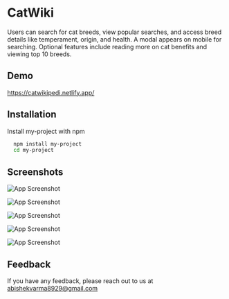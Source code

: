 
# CatWiki

Users can search for cat breeds, view popular searches, and access breed details like temperament, origin, and health. A modal appears on mobile for searching. Optional features include reading more on cat benefits and viewing top 10 breeds.



## Demo

https://catwikipedi.netlify.app/


## Installation

Install my-project with npm

```bash
  npm install my-project
  cd my-project
```
    
## Screenshots

![App Screenshot](https://firebasestorage.googleapis.com/v0/b/image-upload-ce2d4.appspot.com/o/17104775557171.png?alt=media&token=baeb17df-d0e6-44b4-bb0f-1afde637ed14)

![App Screenshot](https://firebasestorage.googleapis.com/v0/b/image-upload-ce2d4.appspot.com/o/17104775987422.png?alt=media&token=bfa5deef-72e0-4bda-bdf1-f49cb7c9769d)

![App Screenshot](https://firebasestorage.googleapis.com/v0/b/image-upload-ce2d4.appspot.com/o/17104776555873.png?alt=media&token=1c01ce10-37ba-43c9-ab77-1c5d2933bf75)

![App Screenshot](https://firebasestorage.googleapis.com/v0/b/image-upload-ce2d4.appspot.com/o/17104777925024.png?alt=media&token=7af89e9a-afe4-4099-aaf1-c68a530d3518)

![App Screenshot](https://firebasestorage.googleapis.com/v0/b/image-upload-ce2d4.appspot.com/o/17104777448745.png?alt=media&token=65db6627-d13e-499a-94a0-afd8ffd68af5)




## Feedback

If you have any feedback, please reach out to us at abishekvarma8929@gmail.com



